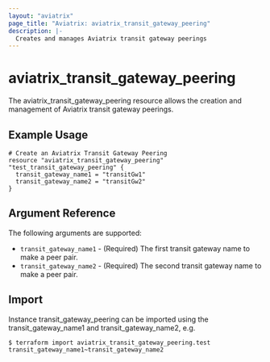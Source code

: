 ```yaml
---
layout: "aviatrix"
page_title: "Aviatrix: aviatrix_transit_gateway_peering"
description: |-
  Creates and manages Aviatrix transit gateway peerings
---
```


# aviatrix_transit_gateway_peering

The aviatrix_transit_gateway_peering resource allows the creation and management of Aviatrix transit gateway peerings.

## Example Usage

```hcl
# Create an Aviatrix Transit Gateway Peering
resource "aviatrix_transit_gateway_peering" "test_transit_gateway_peering" {
  transit_gateway_name1 = "transitGw1"
  transit_gateway_name2 = "transitGw2"
}
```

## Argument Reference

The following arguments are supported:

* `transit_gateway_name1` - (Required) The first transit gateway name to make a peer pair.
* `transit_gateway_name2` - (Required) The second transit gateway name to make a peer pair.

## Import

Instance transit_gateway_peering can be imported using the transit_gateway_name1 and transit_gateway_name2, e.g.

```
$ terraform import aviatrix_transit_gateway_peering.test transit_gateway_name1~transit_gateway_name2
```
